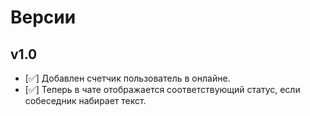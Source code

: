 # Версии
## v1.0
- [✅] Добавлен счетчик пользователь в онлайне.
- [✅] Теперь в чате отображается соответствующий статус, если собеседник набирает текст.
